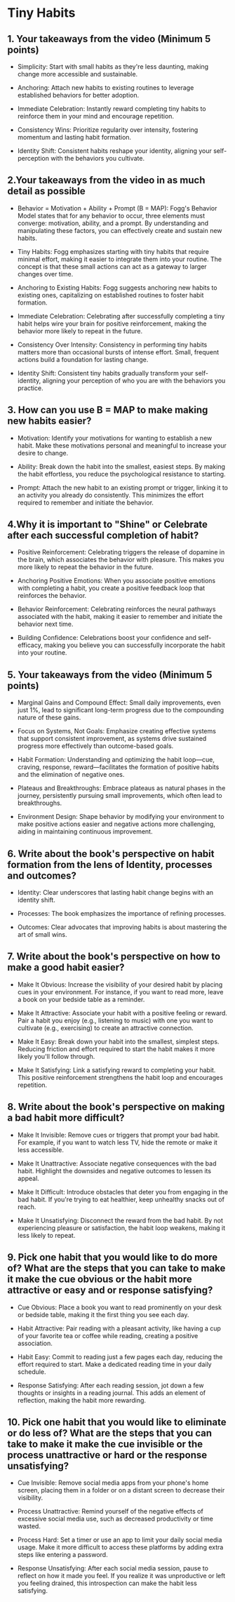 # Tiny Habits

## 1. Your takeaways from the video (Minimum 5 points)

* Simplicity: Start with small habits as they're less daunting, making change more accessible and sustainable.

* Anchoring: Attach new habits to existing routines to leverage established behaviors for better adoption.

* Immediate Celebration: Instantly reward completing tiny habits to reinforce them in your mind and encourage repetition.

* Consistency Wins: Prioritize regularity over intensity, fostering momentum and lasting habit formation.

* Identity Shift: Consistent habits reshape your identity, aligning your self-perception with the behaviors you cultivate.

## 2.Your takeaways from the video in as much detail as possible

* Behavior = Motivation + Ability + Prompt (B = MAP): Fogg's Behavior Model states that for any behavior to occur, three elements must converge: motivation, ability, and a prompt. By understanding and manipulating these factors, you can effectively create and sustain new habits.

* Tiny Habits: Fogg emphasizes starting with tiny habits that require minimal effort, making it easier to integrate them into your routine. The concept is that these small actions can act as a gateway to larger changes over time.

* Anchoring to Existing Habits: Fogg suggests anchoring new habits to existing ones, capitalizing on established routines to foster habit formation.

* Immediate Celebration: Celebrating after successfully completing a tiny habit helps wire your brain for positive reinforcement, making the behavior more likely to repeat in the future.

* Consistency Over Intensity: Consistency in performing tiny habits matters more than occasional bursts of intense effort. Small, frequent actions build a foundation for lasting change.

* Identity Shift: Consistent tiny habits gradually transform your self-identity, aligning your perception of who you are with the behaviors you practice.

## 3. How can you use B = MAP to make making new habits easier?

* Motivation: Identify your motivations for wanting to establish a new habit. Make these motivations personal and meaningful to increase your desire to change.

* Ability: Break down the habit into the smallest, easiest steps. By making the habit effortless, you reduce the psychological resistance to starting.

* Prompt: Attach the new habit to an existing prompt or trigger, linking it to an activity you already do consistently. This minimizes the effort required to remember and initiate the behavior.

## 4.Why it is important to "Shine" or Celebrate after each successful completion of habit?

* Positive Reinforcement: Celebrating triggers the release of dopamine in the brain, which associates the behavior with pleasure. This makes you more likely to repeat the behavior in the future.

* Anchoring Positive Emotions: When you associate positive emotions with completing a habit, you create a positive feedback loop that reinforces the behavior.

* Behavior Reinforcement: Celebrating reinforces the neural pathways associated with the habit, making it easier to remember and initiate the behavior next time.

* Building Confidence: Celebrations boost your confidence and self-efficacy, making you believe you can successfully incorporate the habit into your routine.

## 5. Your takeaways from the video (Minimum 5 points)

* Marginal Gains and Compound Effect: Small daily improvements, even just 1%, lead to significant long-term progress due to the compounding nature of these gains.

* Focus on Systems, Not Goals: Emphasize creating effective systems that support consistent improvement, as systems drive sustained progress more effectively than outcome-based goals.

* Habit Formation: Understanding and optimizing the habit loop—cue, craving, response, reward—facilitates the formation of positive habits and the elimination of negative ones.

* Plateaus and Breakthroughs: Embrace plateaus as natural phases in the journey, persistently pursuing small improvements, which often lead to breakthroughs.

* Environment Design: Shape behavior by modifying your environment to make positive actions easier and negative actions more challenging, aiding in maintaining continuous improvement.

## 6. Write about the book's perspective on habit formation from the lens of Identity, processes and outcomes?

* Identity: Clear underscores that lasting habit change begins with an identity shift. 

* Processes: The book emphasizes the importance of refining processes. 

* Outcomes: Clear advocates that improving habits is about mastering the art of small wins.

## 7. Write about the book's perspective on how to make a good habit easier?

* Make It Obvious: Increase the visibility of your desired habit by placing cues in your environment. For instance, if you want to read more, leave a book on your bedside table as a reminder.

* Make It Attractive: Associate your habit with a positive feeling or reward. Pair a habit you enjoy (e.g., listening to music) with one you want to cultivate (e.g., exercising) to create an attractive connection.

* Make It Easy: Break down your habit into the smallest, simplest steps. Reducing friction and effort required to start the habit makes it more likely you'll follow through.

* Make It Satisfying: Link a satisfying reward to completing your habit. This positive reinforcement strengthens the habit loop and encourages repetition.

## 8. Write about the book's perspective on making a bad habit more difficult?

* Make It Invisible: Remove cues or triggers that prompt your bad habit. For example, if you want to watch less TV, hide the remote or make it less accessible.

* Make It Unattractive: Associate negative consequences with the bad habit. Highlight the downsides and negative outcomes to lessen its appeal.

* Make It Difficult: Introduce obstacles that deter you from engaging in the bad habit. If you're trying to eat healthier, keep unhealthy snacks out of reach.

* Make It Unsatisfying: Disconnect the reward from the bad habit. By not experiencing pleasure or satisfaction, the habit loop weakens, making it less likely to repeat.

## 9. Pick one habit that you would like to do more of? What are the steps that you can take to make it make the cue obvious or the habit more attractive or easy and or response satisfying?

* Cue Obvious: Place a book you want to read prominently on your desk or bedside table, making it the first thing you see each day.

* Habit Attractive: Pair reading with a pleasant activity, like having a cup of your favorite tea or coffee while reading, creating a positive association.

* Habit Easy: Commit to reading just a few pages each day, reducing the effort required to start. Make a dedicated reading time in your daily schedule.

* Response Satisfying: After each reading session, jot down a few thoughts or insights in a reading journal. This adds an element of reflection, making the habit more rewarding.

## 10. Pick one habit that you would like to eliminate or do less of? What are the steps that you can take to make it make the cue invisible or the process unattractive or hard or the response unsatisfying?

* Cue Invisible: Remove social media apps from your phone's home screen, placing them in a folder or on a distant screen to decrease their visibility.

* Process Unattractive: Remind yourself of the negative effects of excessive social media use, such as decreased productivity or time wasted.

* Process Hard: Set a timer or use an app to limit your daily social media usage. Make it more difficult to access these platforms by adding extra steps like entering a password.

* Response Unsatisfying: After each social media session, pause to reflect on how it made you feel. If you realize it was unproductive or left you feeling drained, this introspection can make the habit less satisfying.
